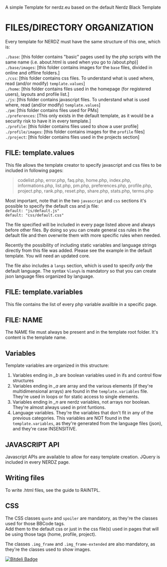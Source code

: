 A simple Template for nerdz.eu based on the default Nerdz Black Template


FILES/DIRECTORY ORGANIZATION
==============================

Every template for NERDZ must have the same structure of this one, which is:  
  

`./base`: [this folder contains "basic" pages used by the php scripts with the same name (i.e. about.html is used when you go to /about.php)]  
`./base/images`: [this folder contains images for the `base` files, divided in online and offline folders.]  
`./css`: [this folder contains css files. To understand what is used where, read (and/or modify) `template.values`]  
`./home`: [this folder contains files used in the homepage (for registered users), layouts and profile list.]  
`./js`: [this folder contains javascript files. To understand what is used where, read (and/or modify) `template.values`]  
`./pm`: [this folder contains files used for PMs]  
`./preferences`: [This only exists in the default template, as it would be a security risk to have it in every template.]  
`./profile`: [this folder contains files used to show a user profile]  
`./profile/images`: [this folder contains images for the `profile` files]  
`./project`: [this folder contains files used in the projects section]  

  
FILE: template.values
---------------------
This file allows the template creator to specify javascript and css files to be included in following pages:  

> codelist.php, error.php, faq.php, home.php, index.php, informations.php, list.php, pm.php, preferences.php, profile.php, project.php, rank.php, reset.php, share.php, stats.php, terms.php  

Most important, note that in the two `javascript` and `css` sections it's possible to specify the default css and js file:  
`default: "js/default.js"`  
`default: "css/default.css"`  

The file specified will be included in every page listed above and always before other files. By doing so you can create general css rules in the default file and then overwrite them with more specific rules when needed.  

Recently the possibility of including static variables and language strings directly from this file was added. Please see the example in the default template. You will need an updated core.

The file also includes a `langs` section, which is used to specify *only* the default language. The syntax `%lang%` is mandatory so that you can create json language files organized by language.  
  
  
  
FILE: template.variables
------------------------
This file contains the list of every php variable availble in a specific page.  
  
  
  
FILE: NAME
----------
The NAME file must always be present and in the template root folder. It's content is the template name.  
  
  
  
Variables
---------
Template variables are organized in this structure:  
1. Variables ending in *_b* are boolean variables used in ifs and control flow structures  
2. Variables ending in *_a* are array and the various elements (if they're multidimensional arrays) are found in the `template.variables` file. They're used in loops or for static access to single elements.  
3. Variables ending in *_n* are nerdz variables, not arrays nor boolean. They're almost always used in print funtions.  
4. Language variables. They're the variables that don't fit in any of the previous categories. This variables are NOT found in the `template.variables`, as they're generated from the language files (json), and they're case INSENSITIVE.  
  
  
  
JAVASCRIPT API
--------------
Javascript APIs are available to allow for easy template creation.
JQuery is included in every NERDZ page.  
  

Writing files
-------------
To write .html files, see the guide to RAINTPL.  
  
  
CSS
---
The CSS classes `quote` and `spoiler` are mandatory, as they're the classes used for those BBCode tags.  
Add them to the default css or just in the css file(s) used in pages that will be using those tags (home, profile, project).  

The classes `.img_frame` and `.img_frame-extended` are also mandatory, as they're the classes used to show images.  
  

[![Bitdeli Badge](https://d2weczhvl823v0.cloudfront.net/nerdzeu/nerdztemplateblack/trend.png)](https://bitdeli.com/free "Bitdeli Badge")
